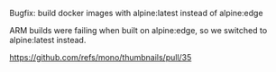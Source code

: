 Bugfix: build docker images with alpine:latest instead of alpine:edge

ARM builds were failing when built on alpine:edge, so we switched to alpine:latest instead.

https://github.com/refs/mono/thumbnails/pull/35
